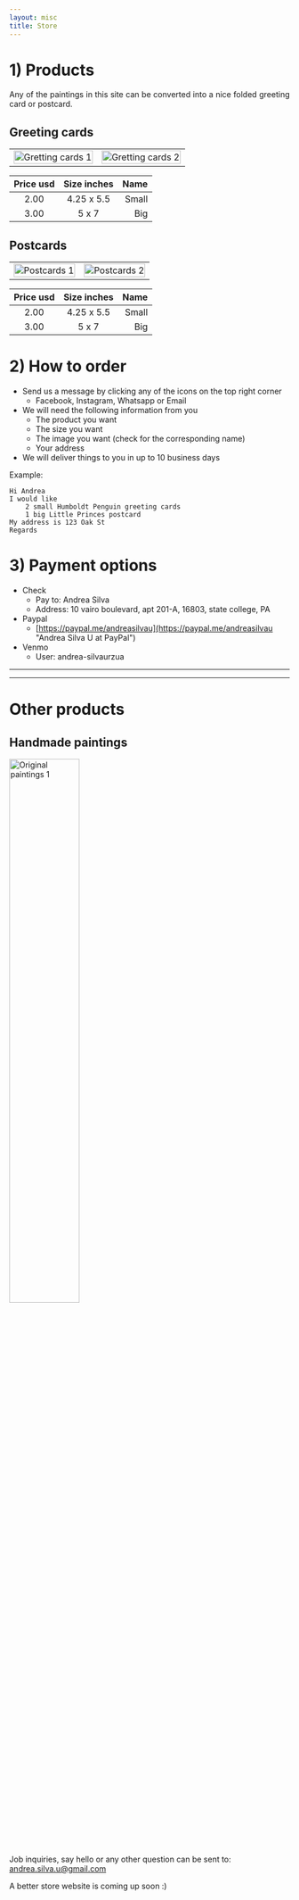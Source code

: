 ```yaml
---
layout: misc
title: Store
---
```


# 1) Products

<p align="justify">
    Any of the paintings in this site can be converted into a nice folded 
    greeting card or postcard. 
</p>

## Greeting cards
<table border="0" style="width:100%">
<tr>
    <td style="width:50%">
        <img border="0" alt="Gretting cards 1" src="https://andreasilvau.github.io/assets/img/shop/4.jpeg" style="width:100%">
    </td>
    <td style="width:50%">
        <img border="0" alt="Gretting cards 2" src="https://andreasilvau.github.io/assets/img/shop/5.jpeg" style="width:100%">
    </td>
</tr>
</table>

|Price usd    | Size inches    | Name     |
|:-----------:|:--------------:|---------:|
|2.00         | 4.25 x 5.5     | Small    |
|3.00         | 5 x 7          | Big      |

## Postcards
<table border="0" style="width:100%">
<tr>
    <td style="width:50%">
        <img border="0" alt="Postcards 1" src="https://andreasilvau.github.io/assets/img/shop/2.jpg" style="width:100%">
    </td>
    <td style="width:50%">
        <img border="0" alt="Postcards 2" src="https://andreasilvau.github.io/assets/img/shop/3.jpg" style="width:100%">
    </td>
</tr>
</table>

|Price usd    | Size inches    | Name     |
|:-----------:|:--------------:|---------:|
|2.00         | 4.25 x 5.5     | Small    |
|3.00         | 5 x 7          | Big      |

# 2) How to order
* Send us a message by clicking any of the icons on the top right corner 
  * Facebook, Instagram, Whatsapp or Email
* We will need the following information from you
  * The product you want
  * The size you want
  * The image you want (check for the corresponding name)
  * Your address
* We will deliver things to you in up to 10 business days

Example: 
```
Hi Andrea
I would like
    2 small Humboldt Penguin greeting cards  
    1 big Little Princes postcard
My address is 123 Oak St
Regards
```

# 3) Payment options

* Check
  * Pay to: Andrea Silva
  * Address: 10 vairo boulevard, apt 201-A, 16803, state college, PA
* Paypal
  * [https://paypal.me/andreasilvau](https://paypal.me/andreasilvau "Andrea Silva U at PayPal")
* Venmo
  * User: andrea-silvaurzua

***
***

# Other products

## Handmade paintings
<img border="0" alt="Original paintings 1" src="https://andreasilvau.github.io/assets/img/shop/1.jpeg" style="width:50%">

Job inquiries, say hello or any other question can be sent to: 
andrea.silva.u@gmail.com

A better store website is coming up soon :)

